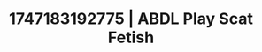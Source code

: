 ---
categories:
- Dominant softness
- Sultry laughter
- Simple sex
- Pov blowjob
- Hog tying
image: /assets/images/1747183192775.jpg
layout: post
seo:
  description: Featured content with high-quality ABDL Play, Scat Fetish. HD images
    available.
  keywords: ABDL Play, Scat Fetish
  og_image: /assets/images/1747183192775.jpg
  schema_type: VisualArtwork
tags:
- '#1747183192775'
- Scat Fetish
- ABDL Play
title: 1747183192775 | ABDL Play Scat Fetish
---